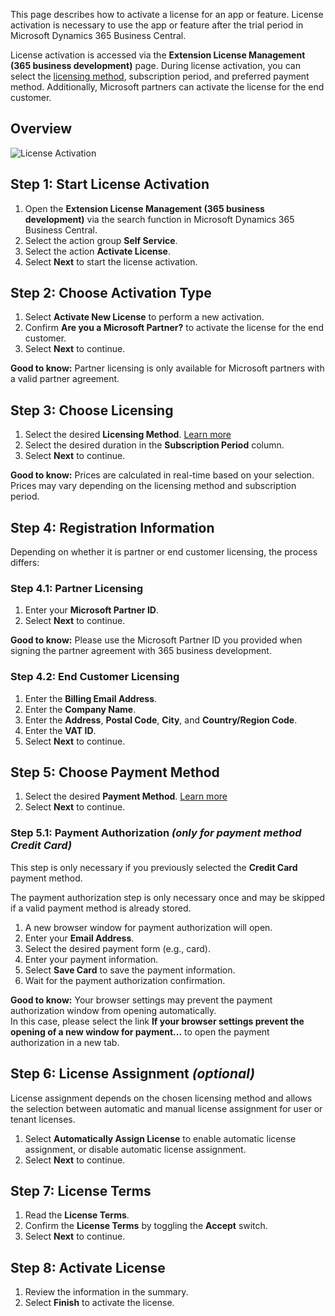 This page describes how to activate a license for an app or feature. License activation is necessary to use the app or feature after the trial period in Microsoft Dynamics 365 Business Central.

License activation is accessed via the **Extension License Management (365 business development)** page. During license activation, you can select the [licensing method](../../license-methods/), subscription period, and preferred payment method. Additionally, Microsoft partners can activate the license for the end customer.

## Overview

![License Activation](/assets/images/licensing/a6010fc6-0a9e-4b33-88cf-d833aac21077.gif)

## Step 1: Start License Activation

1. Open the **Extension License Management (365 business development)** via the search function in Microsoft Dynamics 365 Business Central.
2. Select the action group **Self Service**.
3. Select the action **Activate License**.
4. Select **Next** to start the license activation.

## Step 2: Choose Activation Type

1. Select **Activate New License** to perform a new activation.
2. Confirm **Are you a Microsoft Partner?** to activate the license for the end customer.
3. Select **Next** to continue.

<div class="alert alert-notice">
    <i class="fa-solid fa-notes"></i> <strong>Good to know:</strong> Partner licensing is only available for Microsoft partners with a valid partner agreement.
</div>

## Step 3: Choose Licensing

1. Select the desired **Licensing Method**.
   [Learn more](../../license-methods/)
2. Select the desired duration in the **Subscription Period** column.
3. Select **Next** to continue.

<div class="alert alert-notice">
    <i class="fa-solid fa-notes"></i> <strong>Good to know:</strong> Prices are calculated in real-time based on your selection. Prices may vary depending on the licensing method and subscription period.
</div>

## Step 4: Registration Information

Depending on whether it is partner or end customer licensing, the process differs:

### Step 4.1: Partner Licensing

1. Enter your **Microsoft Partner ID**.
2. Select **Next** to continue.

<div class="alert alert-notice">
    <i class="fa-solid fa-notes"></i> <strong>Good to know:</strong> Please use the Microsoft Partner ID you provided when signing the partner agreement with 365 business development.
</div>

### Step 4.2: End Customer Licensing

1. Enter the **Billing Email Address**.
2. Enter the **Company Name**.
3. Enter the **Address**, **Postal Code**, **City**, and **Country/Region Code**.
4. Enter the **VAT ID**.
5. Select **Next** to continue.

## Step 5: Choose Payment Method

1. Select the desired **Payment Method**.
   [Learn more](../../invoicing/payment/)
2. Select **Next** to continue.

### Step 5.1: Payment Authorization _(only for payment method **Credit Card**)_

This step is only necessary if you previously selected the **Credit Card** payment method.

<div class="alert alert-info">
    <i class="fa-solid fa-lightbulb"></i> The payment authorization step is only necessary once and may be skipped if a valid payment method is already stored.
</div>

1. A new browser window for payment authorization will open.
2. Enter your **Email Address**.
3. Select the desired payment form (e.g., card).
4. Enter your payment information.
5. Select **Save Card** to save the payment information.
6. Wait for the payment authorization confirmation.

<div class="alert alert-notice">
    <i class="fa-solid fa-notes"></i> <strong>Good to know:</strong> Your browser settings may prevent the payment authorization window from opening automatically.<br>
    In this case, please select the link <strong>If your browser settings prevent the opening of a new window for payment...</strong> to open the payment authorization in a new tab.
</div>

## Step 6: License Assignment _(optional)_

License assignment depends on the chosen licensing method and allows the selection between automatic and manual license assignment for user or tenant licenses.

1. Select **Automatically Assign License** to enable automatic license assignment, or disable automatic license assignment.
2. Select **Next** to continue.

## Step 7: License Terms

1. Read the **License Terms**.
2. Confirm the **License Terms** by toggling the **Accept** switch.
3. Select **Next** to continue.

## Step 8: Activate License

1. Review the information in the summary.
2. Select **Finish** to activate the license.